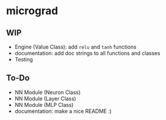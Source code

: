 # micrograd

## WIP

- Engine (Value Class): add `relu` and `tanh` functions
- documentation: add doc strings to all functions and classes
- Testing

## To-Do

- NN Module (Neuron Class)
- NN Module (Layer Class)
- NN Module (MLP Class)
- documentation: make a nice README :)
